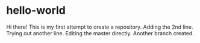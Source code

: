 # hello-world
Hi there!
This is my first attempt to create a repository.
Adding the 2nd line.
Trying out another line.
Editing the master directly.
Another branch created.
